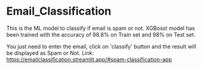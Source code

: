 # Email_Classification
This is the ML model to classify if email is spam or not.
XGBosst model has been trained with the accuracy of 98.8% on Train set and 98% on Test set.

You just need to enter the email, click on 'classify' button and the result will be displayed as Spam or Not.
Link: https://emailclassification.streamlit.app/#spam-classification-app
